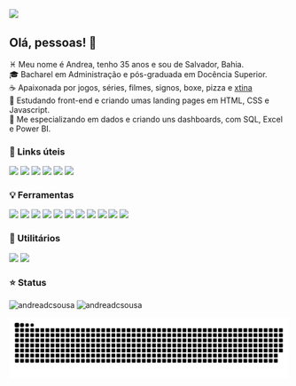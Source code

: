<!-- **andreadcsousa/andreadcsousa** is a ✨ _special_ ✨ repository because its `README.md` (this file) appears on your GitHub profile. -->

<img src="https://pbs.twimg.com/media/D9RppM5WkAAdBIX?format=jpg&name=large">

## Olá, pessoas! 👋

:pisces: Meu nome é Andrea, tenho 35 anos e sou de Salvador, Bahia.  
:mortar_board: Bacharel em Administração e pós-graduada em Docência Superior.  
:coffee: Apaixonada por jogos, séries, filmes, signos, boxe, pizza e [xtina](https://www.instagram.com/xtina/)  
:rocket: Estudando front-end e criando umas landing pages em HTML, CSS e Javascript.  
:brain: Me especializando em dados e criando uns dashboards, com SQL, Excel e Power BI.

### :crystal_ball: Links úteis
<a href="mailto:andrea.dcsousa@gmail.com" target="_blank"><img src="https://i.imgur.com/l4jQiL1.png" width="70px"></a>
<a href="https://www.linkedin.com/in/andrea-dcsousa/" target="_blank"><img src="https://i.imgur.com/9uQdfiX.png" width="70px"></a>
<a href="https://discord.com/channels/@pinkaguilera#3044" target="_blank"><img src="https://i.imgur.com/Zyc3MPt.png" width="70px"></a>
<a href="https://steamcommunity.com/id/deeppink/" target="_blank"><img src="https://i.imgur.com/2nWutr7.png" width="70px"></a>
<a href="https://worldofwarcraft.com/pt-br/" target="_blank"><img src="https://i.imgur.com/spzddjK.png" width="70px"></a>
<a href="https://store.epicgames.com/pt-BR/p/tiny-tinas-wonderlands" target="_blank"><img src="https://i.imgur.com/kQhQPpM.png" width="70px"></a>

### :bulb: Ferramentas
<a href=""><img src="https://i.imgur.com/Hu8eaWw.png" width="70px"></a>
<a href=""><img src="https://i.imgur.com/LbzYxHQ.png" width="70px"></a>
<a href=""><img src="https://i.imgur.com/1tEsZTY.png" width="70px"></a>
<a href=""><img src="https://i.imgur.com/8y8H4ig.png" width="70px"></a>
<a href=""><img src="https://i.imgur.com/Rbf6TWU.png" width="70px"></a>
<a href=""><img src="https://i.imgur.com/U0Ejf5w.png" width="70px"></a>
<a href=""><img src="https://i.imgur.com/GxaN9fH.png" width="70px"></a>
<a href=""><img src="https://i.imgur.com/rVWEriR.png" width="70px"></a>
<a href=""><img src="https://i.imgur.com/w3sO6TG.png" width="70px"></a>
<a href=""><img src="https://i.imgur.com/RCqskIB.png" width="70px"></a>
<a href=""><img src="https://i.imgur.com/1hs2zFG.png" width="70px"></a>

### :pushpin: Utilitários

<a href="https://trello.com/b/vZhI01ls/tecnologia" target="_blank"><img src="https://i.imgur.com/k62CsEU.png" width="70px"></a>
<a href="https://www.behance.net/andrea-sousa" target="_blank"><img src="https://i.imgur.com/Uz3AXLi.png" width="70px"></a>

### :star: Status

<div>
  <img height="180em" src="https://github-readme-stats.vercel.app/api?username=andreadcsousa&show_icons=true&include_all_commits=true&hide_border=true&theme=outrun" alt="andreadcsousa" />
  <img height="180em" src="https://github-readme-stats.vercel.app/api/top-langs?username=andreadcsousa&layout=compact&include_all_commits&hide_border=true&theme=outrun" alt="andreadcsousa" />
</div>

![Snake animation](https://github.com/andreadcsousa/andreadcsousa/blob/output/github-contribution-grid-snake.svg)
